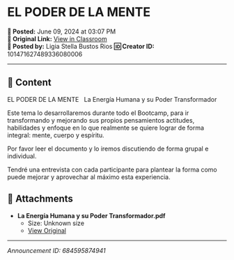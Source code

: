 # EL PODER DE LA MENTE

**📅 Posted:** June 09, 2024 at 03:07 PM  
**🔗 Original Link:** [View in Classroom](https://classroom.google.com/c/Njk1MDgxNzAyMTIx/p/Njg0NTk1ODc0OTQx)  
**👤 Posted by:** Ligia Stella Bustos Rios
**🆔 Creator ID:** 101471627489336080006

---

## 📝 Content

EL PODER DE LA MENTE
  La Energía Humana y su Poder Transformador

Este tema lo desarrollaremos durante todo el Bootcamp, para ir transformando y mejorando sus propios pensamientos actitudes, habilidades y enfoque en lo que realmente se quiere lograr de forma integral: mente, cuerpo y espíritu.

Por favor leer el documento y lo iremos discutiendo de forma grupal e individual.

Tendré una entrevista con cada participante para plantear la forma como puede mejorar y aprovechar al máximo esta experiencia.


## 📎 Attachments

- **La Energía Humana y su Poder Transformador.pdf**
  - Size: Unknown size
  - [View Original](https://drive.google.com/file/d/1NpJ_OuxzIvWz2s5DLaWgcn2ZuubcAlhI/view?usp=drive_web)



---

*Announcement ID: 684595874941*
